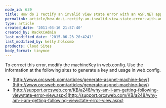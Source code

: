 ```yaml
---
node_id: 639
title: How do I rectify an invalid view state error with an ASP.NET application?
permalink: article/how-do-i-rectify-an-invalid-view-state-error-with-an-aspnet-application
type: article
created_date: '2011-03-16 21:57:40'
created_by: RackKCAdmin
last_modified_date: '2015-06-23 20:4241'
last_modified_by: kelly.holcomb
products: Cloud Sites
body_format: tinymce
---
```


To correct this error, modify the machineKey in web.config. Use the
information at the following sites to generate a key and usage in
web.config.

-   [http://www.orcsweb.com/articles/generate-aspnet-machine-key/](http://www.orcsweb.com/articles/generate-aspnet-machine-key/)
-   [http://support.orcsweb.com/KB/a248/why-am-i-am-getting-following-viewstate-error-view.aspx](http://support.orcsweb.com/KB/a248/why-am-i-am-getting-following-viewstate-error-view.aspx)

 

